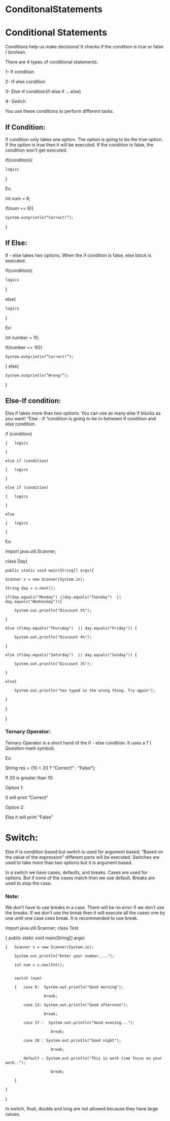 # ConditonalStatements

# Conditional Statements

 Conditions help us make decisions! It checks if the condition is true or false / boolean.

There are 4 types of conditional statements.

1- If condition

2- If-else condition

3- Else-if condition(if-else if ….else)

4- Switch
  

You use these conditions to perform different tasks. 


## If Condition:

If condition only takes one option. The option is going to be the true option. If the option is true then it will be executed. If the condition is false, the condition won’t get executed.

if(condition){

	logics
  
}

Ex:

int num = 6;

if(num == 6){

	System.outprintln(“Correct!”);
  
}


## If Else:

If - else takes two options. When the if condition is false, else block is executed.

if(condition){

	logics
  
}

else{

	logics
  
}

Ex:

int number = 10;

if(number == 10){

	System.outprintln(“Correct!”);
  
}
else{

	System.outprintln(“Wrong!”);
  
}


## Else-If condition:

Else if takes more than two options. You can use as many else if blocks as you want!  “Else - if “condition is going to be in-between if condition and else condition.

if (condition)

	{	logics 
  
	}
  
	else if (condition)
  
	{	logics 
  
	}
  
	else if (condition)
  
	{	logics 
  
	}
  
	else
  
	{	logics 
  
	}


Ex:

import java.util.Scanner;

class Day{

	public static void main(String[] args){
  
	Scanner s = new Scanner(System.in);
  
	String day = s.next();

	if(day.equals("Monday") ||day.equals("Tuesday")  || day.equals("Wednesday")){
  
		System.out.println("Discount 5%");
    
	}
  
	else if(day.equals("Thursday")  || day.equals("Friday")) {
  
		System.out.println("Discount 4%");
    
	}
  
	else if(day.equals("Saturday")  || day.equals("Sunday")) {
  
		System.out.println("Discount 3%");
    
	}
  
	else{
  
		System.out.println("You typed in the wrong thing. Try again");
    
	}

   }

}

### Ternary Operator:

Ternary Operator is a short hand of the if - else condition. It uses a ? ( Question mark symbol). 

Ex:

String res = (10 < 20 ? “Correct!” : “False”); 

If 20 is greater than 10:

Option 1:

It will print “Correct”

Option 2:

Else it will print “False”



# Switch:



Else if is condition based but switch is used for argument based. “Based on the value of the expression” different parts will be executed. Switches are used to take more than two options but it is argument based.

In a switch we have cases, defaults, and breaks.  Cases are used for options. But if none of the cases match then we use default. Breaks are used to stop the case.


### Note:
We don’t have to use breaks in a case. There will be no error if we don’t use the breaks. If we don’t use the break then it will execute all the cases one by one until one case uses break. It is recommended to use break.


import java.util.Scanner;
class Test 

{	public static void main(String[] args)

	{	Scanner s = new Scanner(System.in);
  
		System.out.println("Enter your number....");
    
		int num = s.nextInt();
    
	
		switch (num)
    
		{	case 8:  System.out.println("Good morning");
    
					 break; 
           
			case 12: System.out.println("Good afternoon");
      
					 break; 			
           
			case 17 :  System.out.println("Good evening...");
      
						break; 			
            
			case 20 : System.out.println("Good night");
      
						break; 
            
			default : System.out.println("This is work time focus on your work..");
      
						break;
            
		}
    
	}
  
  
}


In switch, float, double and long are not allowed because they have large values.



